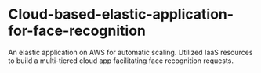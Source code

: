 # Cloud-based-elastic-application-for-face-recognition
An elastic application on AWS for automatic scaling. Utilized IaaS resources to build a multi-tiered cloud app facilitating face recognition requests.

